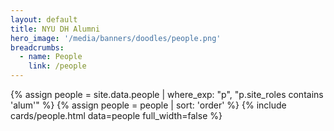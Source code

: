 ```yaml
---
layout: default
title: NYU DH Alumni
hero_image: '/media/banners/doodles/people.png'
breadcrumbs:
  - name: People
    link: /people
---
```

<div class="container">
{% assign people = site.data.people | where_exp: "p", "p.site_roles contains 'alum'" %}
{% assign people = people | sort: 'order' %}
{% include cards/people.html data=people full_width=false %}
</div>